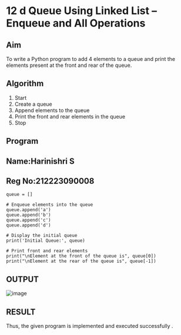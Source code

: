# 12 d Queue Using Linked List – Enqueue and All Operations

## Aim

To write a Python program to add 4 elements to a queue and print the elements present at the front and rear of the queue.

## Algorithm

1. Start  
2. Create a queue  
3. Append elements to the queue  
4. Print the front and rear elements in the queue  
5. Stop

## Program
## Name:Harinishri S
## Reg No:212223090008

```
queue = []

# Enqueue elements into the queue
queue.append('a')
queue.append('b')
queue.append('c')
queue.append('d')

# Display the initial queue
print('Initial Queue:', queue)

# Print front and rear elements
print("\nElement at the front of the queue is", queue[0])
print("\nElement at the rear of the queue is", queue[-1])
```


## OUTPUT

![image](https://github.com/user-attachments/assets/145e896c-959c-4fd8-b8db-938ac8a58cd0)


## RESULT
Thus, the given program is implemented and executed successfully .



